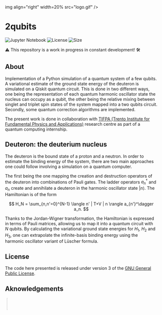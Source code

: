 img align="right" width=20% src="logo.gif" />

# 2qubits

![Jupyter Notebook](https://img.shields.io/badge/jupyter-%23FA0F00.svg?style=for-the-badge&logo=jupyter&logoColor=white)
![License](https://img.shields.io/github/license/diegoscantam/2qubits)
![Size](https://img.shields.io/github/repo-size/diegoscantam/2qubits)

:warning: This repository is a work in progress in constant development! :hammer_and_wrench:

## About
Implementation of a Python simulation of a quantum system of a few qubits. A variational estimate of the ground state energy of the deuteron is simulated on a Qiskit quantum circuit. This is done in two different ways, one being the representation of each quantum harmonic oscillator state the nucleus can occupy as a qubit, the other being the relative mixing between singlet and triplet spin states of the system mapped into a two qubits circuit. Secondly, some quantum correction algorithms are implemented.

The present work is done in collaboration with [TIFPA (Trento Institute for Fundamental Physics and Applications)](https://www.tifpa.infn.it/) research centre as part of a quantum computing internship.

## Deuteron: the deuterium nucleus
The deuteron is the bound state of a proton and a neutron. In order to estimate the binding energy of the system, there are two main approaches one could follow involving a simulation on a quantum computer.

The first being the one mapping the creation and destruction operators of the deuteron into combinations of Pauli gates. The ladder operators $a_n^\dagger$ and $a_n$ create and annihilate a deuteron in the harmonic oscillator state $|n \rangle$. The Hamiltonian is of the form

$$
H_N = \sum_{n,n'=0}^{N-1} \langle n' | T+V | n \rangle a_{n'}^\dagger a_n.
$$

Thanks to the Jordan-Wigner transformation, the Hamiltonian is expressed in terms of Pauli matrices, allowing us to map it into a quantum circuit with $N$ qubits. By calculating the variational ground state energies for $H_1$, $H_2$ and $H_3$, one can extrapolate the infinite-basis binding energy using the harmonic oscillator variant of Lüscher formula.

## License

The code here presented is released under version 3 of the [GNU General Public License](https://www.gnu.org/licenses/gpl-3.0.html).

## Aknowledgements
<button style="border: transparent; background-color: transparent;">
    <img align="left" width=10% src="https://avatars.githubusercontent.com/u/112166702?v="> 
</button>

